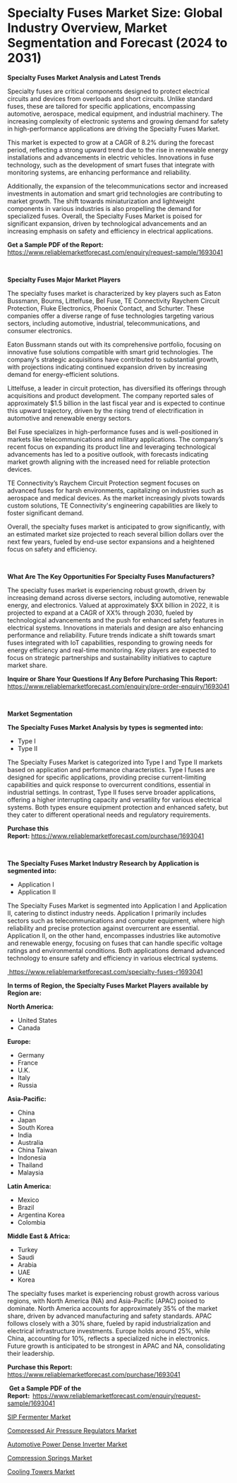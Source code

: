 <p><h1>Specialty Fuses Market Size: Global Industry Overview, Market Segmentation and Forecast (2024 to 2031)</h1></p><p><strong>Specialty Fuses Market Analysis and Latest Trends</strong></p>
<p><p>Specialty fuses are critical components designed to protect electrical circuits and devices from overloads and short circuits. Unlike standard fuses, these are tailored for specific applications, encompassing automotive, aerospace, medical equipment, and industrial machinery. The increasing complexity of electronic systems and growing demand for safety in high-performance applications are driving the Specialty Fuses Market.</p><p>This market is expected to grow at a CAGR of 8.2% during the forecast period, reflecting a strong upward trend due to the rise in renewable energy installations and advancements in electric vehicles. Innovations in fuse technology, such as the development of smart fuses that integrate with monitoring systems, are enhancing performance and reliability. </p><p>Additionally, the expansion of the telecommunications sector and increased investments in automation and smart grid technologies are contributing to market growth. The shift towards miniaturization and lightweight components in various industries is also propelling the demand for specialized fuses. Overall, the Specialty Fuses Market is poised for significant expansion, driven by technological advancements and an increasing emphasis on safety and efficiency in electrical applications.</p></p>
<p><strong>Get a Sample PDF of the Report:&nbsp;</strong> <a href="https://www.reliablemarketforecast.com/enquiry/request-sample/1693041?utm_campaign=121&utm_medium=2&utm_source=Github&utm_content=ia&utm_term=20102024&utm_id=specialty-fuses">https://www.reliablemarketforecast.com/enquiry/request-sample/1693041</a></p>
<p>&nbsp;</p>
<p><strong>Specialty Fuses Major Market Players</strong></p>
<p><p>The specialty fuses market is characterized by key players such as Eaton Bussmann, Bourns, Littelfuse, Bel Fuse, TE Connectivity Raychem Circuit Protection, Fluke Electronics, Phoenix Contact, and Schurter. These companies offer a diverse range of fuse technologies targeting various sectors, including automotive, industrial, telecommunications, and consumer electronics.</p><p>Eaton Bussmann stands out with its comprehensive portfolio, focusing on innovative fuse solutions compatible with smart grid technologies. The company's strategic acquisitions have contributed to substantial growth, with projections indicating continued expansion driven by increasing demand for energy-efficient solutions.</p><p>Littelfuse, a leader in circuit protection, has diversified its offerings through acquisitions and product development. The company reported sales of approximately $1.5 billion in the last fiscal year and is expected to continue this upward trajectory, driven by the rising trend of electrification in automotive and renewable energy sectors.</p><p>Bel Fuse specializes in high-performance fuses and is well-positioned in markets like telecommunications and military applications. The company’s recent focus on expanding its product line and leveraging technological advancements has led to a positive outlook, with forecasts indicating market growth aligning with the increased need for reliable protection devices.</p><p>TE Connectivity’s Raychem Circuit Protection segment focuses on advanced fuses for harsh environments, capitalizing on industries such as aerospace and medical devices. As the market increasingly pivots towards custom solutions, TE Connectivity's engineering capabilities are likely to foster significant demand.</p><p>Overall, the specialty fuses market is anticipated to grow significantly, with an estimated market size projected to reach several billion dollars over the next few years, fueled by end-use sector expansions and a heightened focus on safety and efficiency.</p></p>
<p>&nbsp;</p>
<p><strong>What Are The Key Opportunities For Specialty Fuses Manufacturers?</strong></p>
<p><p>The specialty fuses market is experiencing robust growth, driven by increasing demand across diverse sectors, including automotive, renewable energy, and electronics. Valued at approximately $XX billion in 2022, it is projected to expand at a CAGR of XX% through 2030, fueled by technological advancements and the push for enhanced safety features in electrical systems. Innovations in materials and design are also enhancing performance and reliability. Future trends indicate a shift towards smart fuses integrated with IoT capabilities, responding to growing needs for energy efficiency and real-time monitoring. Key players are expected to focus on strategic partnerships and sustainability initiatives to capture market share.</p></p>
<p><strong>Inquire or Share Your Questions If Any Before Purchasing This Report:</strong> <a href="https://www.reliablemarketforecast.com/enquiry/pre-order-enquiry/1693041?utm_campaign=121&utm_medium=2&utm_source=Github&utm_content=ia&utm_term=20102024&utm_id=specialty-fuses">https://www.reliablemarketforecast.com/enquiry/pre-order-enquiry/1693041</a></p>
<p>&nbsp;</p>
<p><strong>Market Segmentation</strong></p>
<p><strong>The Specialty Fuses Market Analysis by types is segmented into:</strong></p>
<p><ul><li>Type I</li><li>Type II</li></ul></p>
<p><p>The Specialty Fuses Market is categorized into Type I and Type II markets based on application and performance characteristics. Type I fuses are designed for specific applications, providing precise current-limiting capabilities and quick response to overcurrent conditions, essential in industrial settings. In contrast, Type II fuses serve broader applications, offering a higher interrupting capacity and versatility for various electrical systems. Both types ensure equipment protection and enhanced safety, but they cater to different operational needs and regulatory requirements.</p></p>
<p><strong>Purchase this Report:&nbsp;</strong><a href="https://www.reliablemarketforecast.com/purchase/1693041?utm_campaign=121&utm_medium=2&utm_source=Github&utm_content=ia&utm_term=20102024&utm_id=specialty-fuses">https://www.reliablemarketforecast.com/purchase/1693041</a></p>
<p>&nbsp;</p>
<p><strong>The Specialty Fuses Market Industry Research by Application is segmented into:</strong></p>
<p><ul><li>Application I</li><li>Application II</li></ul></p>
<p><p>The Specialty Fuses Market is segmented into Application I and Application II, catering to distinct industry needs. Application I primarily includes sectors such as telecommunications and computer equipment, where high reliability and precise protection against overcurrent are essential. Application II, on the other hand, encompasses industries like automotive and renewable energy, focusing on fuses that can handle specific voltage ratings and environmental conditions. Both applications demand advanced technology to ensure safety and efficiency in various electrical systems.</p></p>
<p><a href="https://www.reliablemarketforecast.com/specialty-fuses-r1693041?utm_campaign=121&utm_medium=2&utm_source=Github&utm_content=ia&utm_term=20102024&utm_id=specialty-fuses">&nbsp;https://www.reliablemarketforecast.com/specialty-fuses-r1693041</a></p>
<p><strong>In terms of Region, the Specialty Fuses Market Players available by Region are:</strong></p>
<p>
    <p> <strong> North America: </strong>
        <ul>
            <li>United States</li>
            <li>Canada</li>
        </ul>
        </p> 
    <p> <strong> Europe: </strong>
        <ul>
            <li>Germany</li>
            <li>France</li>
            <li>U.K.</li>
            <li>Italy</li>
            <li>Russia</li>
        </ul>
        </p> 
    <p> <strong> Asia-Pacific: </strong>
        <ul>
            <li>China</li>
            <li>Japan</li>
            <li>South Korea</li>
            <li>India</li>
            <li>Australia</li>
            <li>China Taiwan</li>
            <li>Indonesia</li>
            <li>Thailand</li>
            <li>Malaysia</li>
        </ul>
        </p> 
    <p> <strong> Latin America: </strong>
        <ul>
            <li>Mexico</li>
            <li>Brazil</li>
            <li>Argentina Korea</li>
            <li>Colombia</li>
        </ul>
        </p> 
    <p> <strong> Middle East & Africa: </strong>
        <ul>
            <li>Turkey</li>
            <li>Saudi</li>
            <li>Arabia</li>
            <li>UAE</li>
            <li>Korea</li>
        </ul>
    </p>
    </p>
<p><p>The specialty fuses market is experiencing robust growth across various regions, with North America (NA) and Asia-Pacific (APAC) poised to dominate. North America accounts for approximately 35% of the market share, driven by advanced manufacturing and safety standards. APAC follows closely with a 30% share, fueled by rapid industrialization and electrical infrastructure investments. Europe holds around 25%, while China, accounting for 10%, reflects a specialized niche in electronics. Future growth is anticipated to be strongest in APAC and NA, consolidating their leadership.</p></p>
<p><strong>Purchase this Report: </strong><a href="https://www.reliablemarketforecast.com/purchase/1693041?utm_campaign=121&utm_medium=2&utm_source=Github&utm_content=ia&utm_term=20102024&utm_id=specialty-fuses">https://www.reliablemarketforecast.com/purchase/1693041</a></p>
<p>&nbsp;<strong>Get a Sample PDF of the Report:&nbsp;&nbsp;</strong><a href="https://www.reliablemarketforecast.com/enquiry/request-sample/1693041?utm_campaign=121&utm_medium=2&utm_source=Github&utm_content=ia&utm_term=20102024&utm_id=specialty-fuses">https://www.reliablemarketforecast.com/enquiry/request-sample/1693041</a></p>
<p><strong></strong></p>
<p><p><a href="https://www.linkedin.com/pulse/influencing-factors-sip-fermenter-market-insights-growth-nal9e?utm_campaign=121&utm_medium=2&utm_source=Github&utm_content=ia&utm_term=20102024&utm_id=specialty-fuses">SIP Fermenter Market</a></p><p><a href="https://issuu.com/reportprime-2/docs/compressed-air-pressure-regulators-_07a06f85a48c37?utm_campaign=121&utm_medium=2&utm_source=Github&utm_content=ia&utm_term=20102024&utm_id=specialty-fuses">Compressed Air Pressure Regulators Market</a></p><p><a href="https://github.com/melodyvssta/Market-Research-Report-List-1/blob/main/automotive-power-dense-inverter-market.md?utm_campaign=121&utm_medium=2&utm_source=Github&utm_content=ia&utm_term=20102024&utm_id=specialty-fuses">Automotive Power Dense Inverter Market</a></p><p><a href="https://issuu.com/reportprime-2/docs/compression-springs-market-size-203_3e5ccd865daddb?utm_campaign=121&utm_medium=2&utm_source=Github&utm_content=ia&utm_term=20102024&utm_id=specialty-fuses">Compression Springs Market</a></p><p><a href="https://www.linkedin.com/pulse/market-leaders-laggards-global-cooling-towers-trends-forecast-aioee?utm_campaign=121&utm_medium=2&utm_source=Github&utm_content=ia&utm_term=20102024&utm_id=specialty-fuses">Cooling Towers Market</a></p></p>